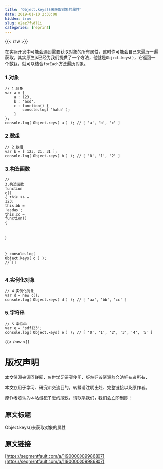 ```yaml
---
title: 'Object.keys()来获取对象的属性' 
date: 2019-01-10 2:30:08
hidden: true
slug: o2az7fvdl1i
categories: [reprint]
---
```


{{< raw >}}

                    
<p>在实际开发中可能会遇到需要获取对象的所有属性，这时你可能会自己来遍历一遍获取，其实原生js已经为我们提供了一个方法，他就是<code>Object.keys()</code>，它返回一个数组，就可以结合<code>forEach</code>方法遍历对象。</p>
<h3 id="articleHeader0">1.对象</h3>
<div class="widget-codetool" style="display:none;">
      <div class="widget-codetool--inner">
      <span class="selectCode code-tool" data-toggle="tooltip" data-placement="top" title="" data-original-title="全选"></span>
      <span type="button" class="copyCode code-tool" data-toggle="tooltip" data-placement="top" data-clipboard-text="// 1.对象
var a = {
    a : 123,
    b : 'asd',
    c : function() {
        console.log( 'haha' );
    }
};
console.log( Object.keys( a ) ); // [ 'a', 'b', 'c' ]" title="" data-original-title="复制"></span>
      <span type="button" class="saveToNote code-tool" data-toggle="tooltip" data-placement="top" title="" data-original-title="放进笔记"></span>
      </div>
      </div><pre class="hljs javascript"><code><span class="hljs-comment">// 1.对象</span>
<span class="hljs-keyword">var</span> a = {
    <span class="hljs-attr">a</span> : <span class="hljs-number">123</span>,
    <span class="hljs-attr">b</span> : <span class="hljs-string">'asd'</span>,
    <span class="hljs-attr">c</span> : <span class="hljs-function"><span class="hljs-keyword">function</span>(<span class="hljs-params"></span>) </span>{
        <span class="hljs-built_in">console</span>.log( <span class="hljs-string">'haha'</span> );
    }
};
<span class="hljs-built_in">console</span>.log( <span class="hljs-built_in">Object</span>.keys( a ) ); <span class="hljs-comment">// [ 'a', 'b', 'c' ]</span></code></pre>
<h3 id="articleHeader1">2.数组</h3>
<div class="widget-codetool" style="display:none;">
      <div class="widget-codetool--inner">
      <span class="selectCode code-tool" data-toggle="tooltip" data-placement="top" title="" data-original-title="全选"></span>
      <span type="button" class="copyCode code-tool" data-toggle="tooltip" data-placement="top" data-clipboard-text="// 2.数组
var b = [ 123, 21, 31 ];
console.log( Object.keys( b ) ); // [ '0', '1', '2' ]" title="" data-original-title="复制"></span>
      <span type="button" class="saveToNote code-tool" data-toggle="tooltip" data-placement="top" title="" data-original-title="放进笔记"></span>
      </div>
      </div><pre class="hljs awk"><code><span class="hljs-regexp">//</span> <span class="hljs-number">2</span>.数组
var b = [ <span class="hljs-number">123</span>, <span class="hljs-number">21</span>, <span class="hljs-number">31</span> ];
console.log( Object.keys( b ) ); <span class="hljs-regexp">//</span> [ <span class="hljs-string">'0'</span>, <span class="hljs-string">'1'</span>, <span class="hljs-string">'2'</span> ]</code></pre>
<h3 id="articleHeader2">3.构造函数</h3>
<div class="widget-codetool" style="display:none;">
      <div class="widget-codetool--inner">
      <span class="selectCode code-tool" data-toggle="tooltip" data-placement="top" title="" data-original-title="全选"></span>
      <span type="button" class="copyCode code-tool" data-toggle="tooltip" data-placement="top" data-clipboard-text="// 3.构造函数
function c() {
    this.aa = 123;
    this.bb = 'asdas';
    this.cc = function() {

    }
}
console.log( Object.keys( c ) ); // []" title="" data-original-title="复制"></span>
      <span type="button" class="saveToNote code-tool" data-toggle="tooltip" data-placement="top" title="" data-original-title="放进笔记"></span>
      </div>
      </div><pre class="hljs javascript"><code><span class="hljs-comment">// 3.构造函数</span>
<span class="hljs-function"><span class="hljs-keyword">function</span> <span class="hljs-title">c</span>(<span class="hljs-params"></span>) </span>{
    <span class="hljs-keyword">this</span>.aa = <span class="hljs-number">123</span>;
    <span class="hljs-keyword">this</span>.bb = <span class="hljs-string">'asdas'</span>;
    <span class="hljs-keyword">this</span>.cc = <span class="hljs-function"><span class="hljs-keyword">function</span>(<span class="hljs-params"></span>) </span>{

    }
}
<span class="hljs-built_in">console</span>.log( <span class="hljs-built_in">Object</span>.keys( c ) ); <span class="hljs-comment">// []</span></code></pre>
<h3 id="articleHeader3">4.实例化对象</h3>
<div class="widget-codetool" style="display:none;">
      <div class="widget-codetool--inner">
      <span class="selectCode code-tool" data-toggle="tooltip" data-placement="top" title="" data-original-title="全选"></span>
      <span type="button" class="copyCode code-tool" data-toggle="tooltip" data-placement="top" data-clipboard-text="// 4.实例化对象
var d = new c();
console.log( Object.keys( d ) ); // [ 'aa', 'bb', 'cc' ]" title="" data-original-title="复制"></span>
      <span type="button" class="saveToNote code-tool" data-toggle="tooltip" data-placement="top" title="" data-original-title="放进笔记"></span>
      </div>
      </div><pre class="hljs javascript"><code><span class="hljs-comment">// 4.实例化对象</span>
<span class="hljs-keyword">var</span> d = <span class="hljs-keyword">new</span> c();
<span class="hljs-built_in">console</span>.log( <span class="hljs-built_in">Object</span>.keys( d ) ); <span class="hljs-comment">// [ 'aa', 'bb', 'cc' ]</span></code></pre>
<h3 id="articleHeader4">5.字符串</h3>
<div class="widget-codetool" style="display:none;">
      <div class="widget-codetool--inner">
      <span class="selectCode code-tool" data-toggle="tooltip" data-placement="top" title="" data-original-title="全选"></span>
      <span type="button" class="copyCode code-tool" data-toggle="tooltip" data-placement="top" data-clipboard-text="// 5.字符串
var e = 'sdf123';
console.log( Object.keys( e ) ); // [ '0', '1', '2', '3', '4', '5' ]" title="" data-original-title="复制"></span>
      <span type="button" class="saveToNote code-tool" data-toggle="tooltip" data-placement="top" title="" data-original-title="放进笔记"></span>
      </div>
      </div><pre class="hljs awk"><code><span class="hljs-regexp">//</span> <span class="hljs-number">5</span>.字符串
var e = <span class="hljs-string">'sdf123'</span>;
console.log( Object.keys( e ) ); <span class="hljs-regexp">//</span> [ <span class="hljs-string">'0'</span>, <span class="hljs-string">'1'</span>, <span class="hljs-string">'2'</span>, <span class="hljs-string">'3'</span>, <span class="hljs-string">'4'</span>, <span class="hljs-string">'5'</span> ]</code></pre>

                
{{< /raw >}}

# 版权声明
本文资源来源互联网，仅供学习研究使用，版权归该资源的合法拥有者所有，

本文仅用于学习、研究和交流目的。转载请注明出处、完整链接以及原作者。

原作者若认为本站侵犯了您的版权，请联系我们，我们会立即删除！

## 原文标题
Object.keys()来获取对象的属性

## 原文链接
[https://segmentfault.com/a/1190000009986807](https://segmentfault.com/a/1190000009986807)

